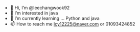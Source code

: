 - 👋 Hi, I’m @leechangwook92
- 👀 I’m interested in java
- 🌱 I’m currently learning ... Python and java 
- 📫 How to reach me lcy12225@naver.com or 01093424852

<!---
leechangwook92/leechangwook92 is a ✨ special ✨ repository because its `README.md` (this file) appears on your GitHub profile.
You can click the Preview link to take a look at your changes.
--->
